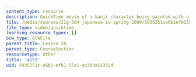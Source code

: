 ```yaml
---
content_type: resource
description: QuickTime movie of a kanji character being painted with a brush.
file: /media/courses/21g-504-japanese-iv-spring-2009/5935251ce6b1efb155a1ac303a51332d_4152.mov
file_type: video/quicktime
learning_resource_types: []
ocw_type: OCWFile
parent_title: Lesson 20
parent_type: CourseSection
resourcetype: Other
title: '4152'
uid: 5935251c-e6b1-efb1-55a1-ac303a51332d
---
```

